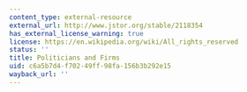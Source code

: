 ```yaml
---
content_type: external-resource
external_url: http://www.jstor.org/stable/2118354
has_external_license_warning: true
license: https://en.wikipedia.org/wiki/All_rights_reserved
status: ''
title: Politicians and Firms
uid: c6a5b7d4-f702-49ff-98fa-156b3b292e15
wayback_url: ''
---
```

